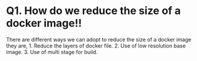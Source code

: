 # Q1. How do we reduce the size of a docker image!!
There are different ways we can adopt to reduce the size of a docker image they are, 
    1. Reduce the layers of docker file.
    2. Use of low resolution base image.
    3. Use of multi stage for build.

